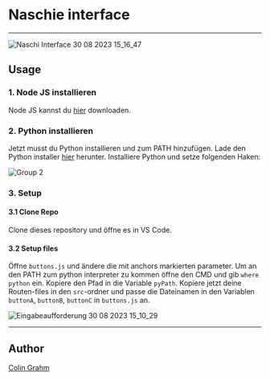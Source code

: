 # Naschie interface

---

![Naschi Interface 30 08 2023 15_16_47](https://github.com/CGWebDev2003/naschie-interface/assets/122671813/dafd3140-cc7f-4031-91cc-d69e370eb855)


## Usage

### 1. Node JS installieren

Node JS kannst du [hier](https://nodejs.org/de/download) downloaden.

### 2. Python installieren

Jetzt musst du Python installieren und zum PATH hinzufügen. Lade den Python installer [hier](https://www.python.org/downloads/) herunter. Installiere Python und setze folgenden Haken:

![Group 2](https://github.com/CGWebDev2003/naschie-interface/assets/122671813/ad4ea1c2-d842-40b7-ace1-42be380d0c6c)

### 3. Setup

#### 3.1 Clone Repo

Clone dieses repository und öffne es in VS Code.

#### 3.2 Setup files

Öffne ```buttons.js``` und ändere die mit anchors markierten parameter. Um an den PATH zum python interpreter zu kommen öffne den CMD und gib ```where python``` ein. Kopiere den Pfad in die Variable ```pyPath```. Kopiere jetzt deine Routen-files in den ```src```-ordner und passe die Dateinamen in den Variablen ```buttonA```, ```buttonB```, ```buttonC``` in ```buttons.js``` an.

![Eingabeaufforderung 30 08 2023 15_10_29](https://github.com/CGWebDev2003/naschie-interface/assets/122671813/9b23248e-54e3-4c07-ae49-c3fd6cc935ca)

---

## Author

[Colin Grahm](https://colingrahm.com)
